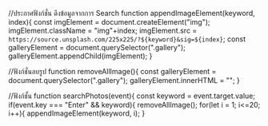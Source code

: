 //ประกาศฟังก์ชั่น ดึงข้อมูลจากการ Search
function appendImageElement(keyword, index){
    const imgElement = document.createElement("img");
    imgElement.className = "img"+index;
    imgElement.src = `https://source.unsplash.com/225x225/?${keyword}&sig=${index}`;
    const galleryElement = document.querySelector(".gallery");
    galleryElement.appendChild(imgElement);
}

//ฟังก์ชั่นลบรูป
function removeAllImage(){
    const galleryElement = document.querySelector(".gallery");
    galleryElement.innerHTML = "";
}

//ฟังก์ชั้น
function searchPhotos(event){
    const keyword = event.target.value;
    if(event.key === "Enter" && keyword){
        removeAllImage();
        for(let i = 1; i<=20; i++){
            appendImageElement(keyword, i);
        }

